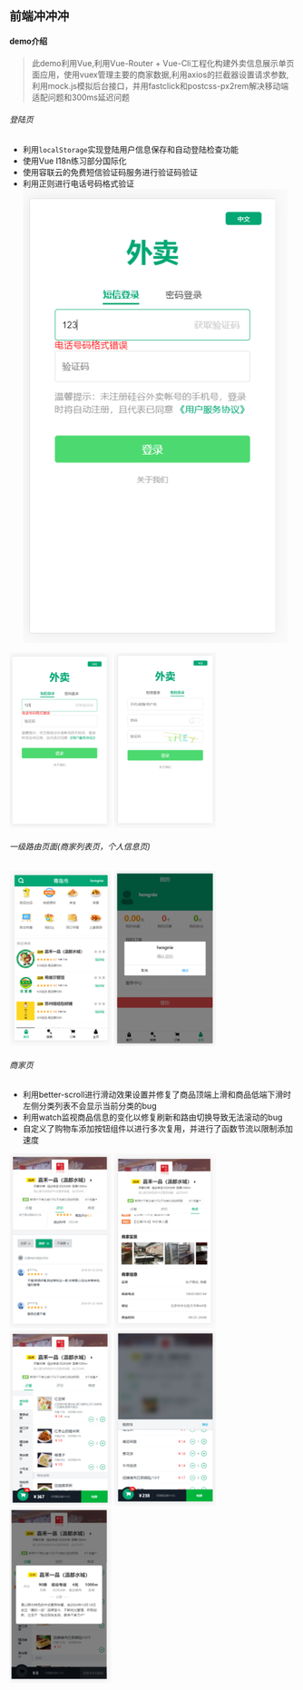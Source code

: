## 前端冲冲冲

#### demo介绍


> 此demo利用Vue,利用Vue-Router + Vue-Cli工程化构建外卖信息展示单页面应用，使用vuex管理主要的商家数据,利用axios的拦截器设置请求参数,利用mock.js模拟后台接口，并用fastclick和postcss-px2rem解决移动端适配问题和300ms延迟问题



###### 登陆页

- 利用`localStorage`实现登陆用户信息保存和自动登陆检查功能
- 使用Vue I18n练习部分国际化
- 使用容联云的免费短信验证码服务进行验证码验证
- 利用正则进行电话号码格式验证
![手机登陆](./otherPic/手机登陆.png)
<img src="./otherPic/手机登陆.png" style="display: inline-block; width: 180px">
<img src="./otherPic/密码登陆.png" style="display: inline-block; width: 180px">
<br>

###### 一级路由页面(商家列表页，个人信息页)

<img src="./otherPic/商家展示.png" style="display: inline-block; width: 180px">

<img src="./otherPic/登陆退出.png" style="display: inline-block; width: 180px">
<br>

###### 商家页

- 利用better-scroll进行滑动效果设置并修复了商品顶端上滑和商品低端下滑时左侧分类列表不会显示当前分类的bug
- 利用watch监视商品信息的变化以修复刷新和路由切换导致无法滚动的bug
- 自定义了购物车添加按钮组件以进行多次复用，并进行了函数节流以限制添加速度


<img src="./otherPic/商家评价.png" style="display: inline-block; width: 180px">
<img src="./otherPic/商家信息.png" style="display: inline-block; width: 180px">
<img src="./otherPic/商品列表.png" style="display: inline-block; width: 180px">
<img src="./otherPic/购物车.png" style="display: inline-block; width: 180px">
<img src="./otherPic/商家信息卡片.png" style="display: inline-block; width: 180px">
